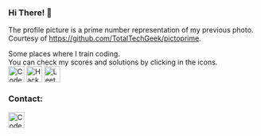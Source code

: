 ### Hi There! 👋

<!--
**daviyan5/daviyan5** is a ✨ _special_ ✨ repository because its `README.md` (this file) appears on your GitHub profile.

Here are some ideas to get you started:

- 🔭 I’m currently working on ...
- 🌱 I’m currently learning ...
- 👯 I’m looking to collaborate on ...
- 🤔 I’m looking for help with ...
- 💬 Ask me about ...
- 📫 How to reach me: ...
- 😄 Pronouns: ...
- ⚡ Fun fact: ...
-->
The profile picture is a prime number representation of my previous photo. Courtesy of https://github.com/TotalTechGeek/pictoprime.

Some places where I train coding.<br>
You can check my scores and solutions by clicking in the icons.<br>
[<img align="center" src="https://codeforces.org/s/97939/favicon-96x96.png" alt="Codeforces" width="32">](https://codeforces.com/profile/daviyan) 
[<img align="center" src="https://hrcdn.net/community-frontend/assets/favicon-ddc852f75a.png" alt="HackerRank" width="32">](https://www.hackerrank.com/daviyan) 
[<img align="center" src="https://assets.leetcode.com/static_assets/public/icons/favicon-96x96.png" alt="LeetCode" height="32">](https://leetcode.com/daviyan/)

### Contact:
[<img align="center" src="https://static-exp1.licdn.com/sc/h/al2o9zrvru7aqj8e1x2rzsrca" alt="Codeforces" width="32">](https://www.linkedin.com/in/davi-yan/) 
